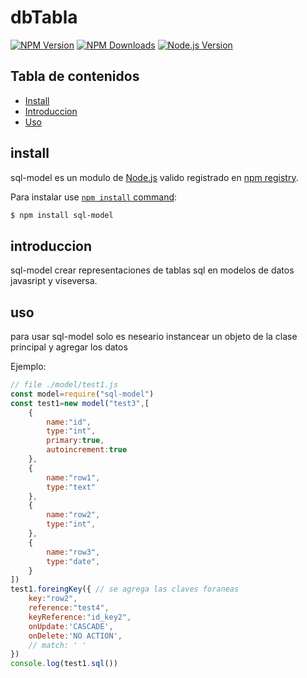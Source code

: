 # dbTabla

[![NPM Version][npm-image]][npm-url]
[![NPM Downloads][downloads-image]][downloads-url]
[![Node.js Version][node-version-image]][node-version-url]

## Tabla de contenidos
 
- [Install](#install)
- [Introduccion](#introduccion)
- [Uso](#uso)

## install

sql-model es un  modulo de [Node.js](https://nodejs.org/es/) valido registrado en [npm registry](https://www.npmjs.com/).

Para instalar use [`npm install` command](https://docs.npmjs.com/getting-started/installing-npm-packages-locally):

```sh
$ npm install sql-model
```
## introduccion

sql-model crear representaciones de tablas sql en  modelos de datos javasript y viseversa.


## uso 

para usar sql-model solo es neseario instancear un objeto de la clase principal y agregar los datos 

Ejemplo:
```js
// file ./model/test1.js 
const model=require("sql-model")
const test1=new model("test3",[
    {
        name:"id",
        type:"int",
        primary:true,
        autoincrement:true
    },
    {
        name:"row1",
        type:"text"
    },
    {
        name:"row2",
        type:"int",
    },
    {
        name:"row3",
        type:"date",
    }
])
test1.foreingKey({ // se agrega las claves foraneas 
    key:"row2",
    reference:"test4",
    keyReference:"id_key2",
    onUpdate:'CASCADE',
    onDelete:'NO ACTION',
    // match: ' '
})
console.log(test1.sql())
```


[npm-image]: https://img.shields.io/npm/v/sql-model.svg
[npm-url]: https://npmjs.org/package/sql-model
[node-version-image]: https://img.shields.io/node/v/sql-model.svg
[node-version-url]: https://nodejs.org/en/download/
[coveralls-url]: https://coveralls.io/r/mysqljs/mysql?branch=master
[downloads-image]: https://img.shields.io/npm/dm/sql-model.svg
[downloads-url]: https://npmjs.org/package/sql-model
